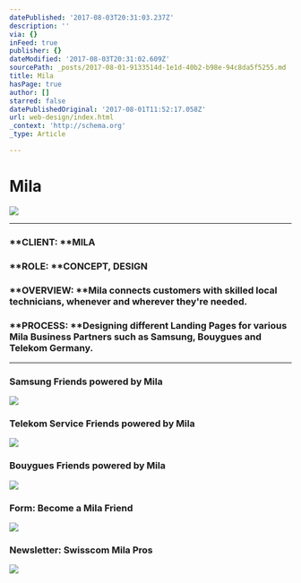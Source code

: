 ```yaml
---
datePublished: '2017-08-03T20:31:03.237Z'
description: ''
via: {}
inFeed: true
publisher: {}
dateModified: '2017-08-03T20:31:02.609Z'
sourcePath: _posts/2017-08-01-9133514d-1e1d-40b2-b98e-94c8da5f5255.md
title: Mila
hasPage: true
author: []
starred: false
datePublishedOriginal: '2017-08-01T11:52:17.058Z'
url: web-design/index.html
_context: 'http://schema.org'
_type: Article

---
```

# Mila
![](https://the-grid-user-content.s3-us-west-2.amazonaws.com/eab8022b-a85a-4af3-ae9d-5db7ae553fb2.png)

---

### **CLIENT: **MILA

### **ROLE: **CONCEPT, DESIGN

### **OVERVIEW: **Mila connects customers with skilled local technicians, whenever and wherever they're needed.

### **PROCESS: **Designing different Landing Pages for various Mila Business Partners such as Samsung, Bouygues and Telekom Germany.

---

### **Samsung** Friends powered by Mila
![](https://the-grid-user-content.s3-us-west-2.amazonaws.com/39ee991d-a1e1-48fe-8d56-1c56c0d8524a.png)

### **Telekom** Service Friends powered by Mila
![](https://the-grid-user-content.s3-us-west-2.amazonaws.com/ebeec295-bb43-4705-88d2-7fc22bbb21a3.png)

### **Bouygues** Friends powered by Mila
![](https://the-grid-user-content.s3-us-west-2.amazonaws.com/5e9e714c-e753-4aae-9b64-c6ec8c24d0f4.png)

### **Form**: Become a Mila Friend
![](https://the-grid-user-content.s3-us-west-2.amazonaws.com/fae0d581-f2b1-45b4-a7a0-c7a6ea734c11.png)

### **Newsletter**: Swisscom Mila Pros
![](https://imgflo.herokuapp.com/graph/2b2431f8e7ba7b0/45b99491788c00c4c56a18876a164317/croprotate.png?cropheight=4369&cropwidth=948&degrees=0&input=https%3A%2F%2Fs3-us-west-2.amazonaws.com%2Fthe-grid-img%2Fp%2F9a81234d33f5ade8bc8dfe89add7a3b161898605.png&x=5&y=0)